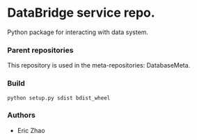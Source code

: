 # DataBridge service repo.
Python package for interacting with data system.

### Parent repositories
This repository is used in the meta-repositories: DatabaseMeta.

### Build
`python setup.py sdist bdist_wheel `

### Authors
* Eric Zhao

